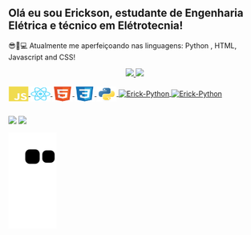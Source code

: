 ## Olá eu sou Erickson, estudante de Engenharia Elétrica e técnico em Elétrotecnia!
:sunglasses::muscle::computer: Atualmente me aperfeiçoando nas linguagens: Python , HTML, Javascript and CSS!

<div align="center">
  <a href="https://github.com/Ericksilva22">
  <img width="48%" src="https://github-readme-stats.vercel.app/api?username=Ericksilva22&show_icons=true&theme=blue&include_all_commits=true&count_private=true"/>
  <img width="48%" src="https://github-readme-stats.vercel.app/api/top-langs/?username=Ericksilva22&layout=compact&langs_count=7&theme=blue"/>
</div>
  
  <div style="display: inline_block"><br>
  <img align="center" alt="Erick-Js" height="30" width="40" src="https://raw.githubusercontent.com/devicons/devicon/master/icons/javascript/javascript-plain.svg">
  <img align="center" alt="Erick-React" height="30" width="40" src="https://raw.githubusercontent.com/devicons/devicon/master/icons/react/react-original.svg">
  <img align="center" alt="Erick-HTML" height="30" width="40" src="https://raw.githubusercontent.com/devicons/devicon/master/icons/html5/html5-original.svg">
  <img align="center" alt="Erick-CSS" height="30" width="40" src="https://raw.githubusercontent.com/devicons/devicon/master/icons/css3/css3-original.svg">
  <img align="center" alt="Erick-Python" height="30" width="40" src="https://raw.githubusercontent.com/devicons/devicon/master/icons/python/python-original.svg">
  <img align="center" alt="Erick-Python" height="30" width="40" src="https://cdn.jsdelivr.net/gh/devicons/devicon/icons/c/c-original.svg" />
  <img align="center" alt="Erick-Python" height="30" width="40" src="https://cdn.jsdelivr.net/gh/devicons/devicon/icons/cplusplus/cplusplus-original.svg" />
 
</div>
  
  ##
  
<div>
  <a href = "mailto:ericksonrodrigues13@gmail.com"><img src="https://img.shields.io/badge/-Gmail-%23333?style=for-the-badge&logo=gmail&logoColor=white" target="_blank"></a>
  <a href="https://www.linkedin.com/in/erickson-rodrigues-70668b162/" target="_blank"><img src="https://img.shields.io/badge/-LinkedIn-%230077B5?style=for-the-badge&logo=linkedin&logoColor=white" target="_blank"></a> 
  
   ![Snake animation](https://github.com/Ericksilva22/Ericksilva22/blob/output/github-contribution-grid-snake.svg)
</div>
